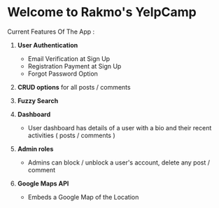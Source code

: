 # Welcome to Rakmo's YelpCamp

Current Features Of The App : 

1. **User Authentication**
    + Email Verification at Sign Up
    + Registration Payment at Sign Up
    + Forgot Password Option



3. **CRUD options** for all posts / comments

3. **Fuzzy Search** 

3. **Dashboard**
    + User dashboard has details of a user with a bio and their recent activities ( posts / comments )

2. **Admin roles**
    + Admins can block / unblock a user's account, delete any post / comment

4. **Google Maps API**
    + Embeds a Google Map of the Location
 

